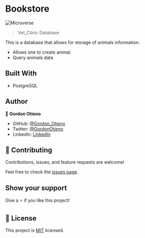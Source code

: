 # Bookstore

![Microverse](https://img.shields.io/badge/Microverse-blueviolet)

> Vet_Clinic Database


This is a database that allows for storage of animals information.

- Allows one to create animal.
- Query animals data


## Built With

- PostgreSQL


## Author

👤 **Gordon Otieno**

- GitHub: [@Gordon_Otieno ](https://github.com/GordonOtieno)
- Twitter: [@GordonOtieno](https://twitter.com/gordonotieno)
- LinkedIn: [LinkedIn](https://www.linkedin.com/in/gordon-otieno/)

## 🤝 Contributing

Contributions, issues, and feature requests are welcome!

Feel free to check the [issues page](https://github.com/GordonOtieno/vet_database/issues).

## Show your support

Give a ⭐️ if you like this project!


## 📝 License

This project is [MIT](./MIT.md) licensed.
